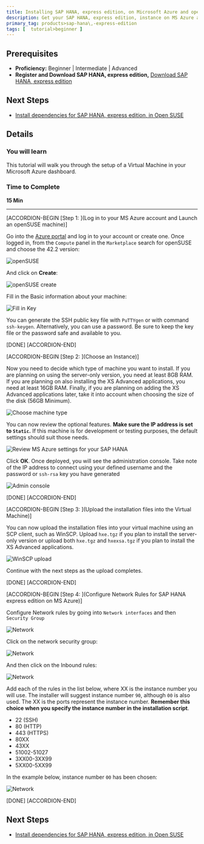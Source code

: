 ```yaml
---
title: Installing SAP HANA, express edition, on Microsoft Azure and openSUSE
description: Get your SAP HANA, express edition, instance on MS Azure and openSUSE
primary_tag: products>sap-hana\,-express-edition
tags: [  tutorial>beginner ]
---
```


## Prerequisites  
 - **Proficiency:** Beginner | Intermediate | Advanced
 - **Register and Download SAP HANA, express edition,** [Download SAP HANA, express edition](https://www.sap.com/developer/topics/sap-hana-express.html)


## Next Steps
 - [Install dependencies for SAP HANA, express edition, in Open SUSE](http://www.sap.com/developer/tutorials/hxe-azure-open-suse.html)


## Details
### You will learn  
This tutorial will walk you through the setup of a Virtual Machine in your Microsoft Azure dashboard.

### Time to Complete
**15 Min**

---

[ACCORDION-BEGIN [Step 1: ](Log in to your MS Azure account and Launch an openSUSE machine)]

Go into the [Azure portal](https://portal.azure.com/) and log in to your account or create one. Once logged in, from the `Compute` panel in the `Marketplace` search for openSUSE and choose the 42.2 version:

![openSUSE](1.png)

And click on **Create**:

![openSUSE create](2.png)

Fill in the Basic information about your machine:

![Fill in Key](3.png)

You can generate the SSH public key file with `PuTTYgen` or with command `ssh-keygen`. Alternatively, you can use a password. Be sure to keep the key file or the password safe and available to you.

[DONE]
[ACCORDION-END]

[ACCORDION-BEGIN [Step 2: ](Choose an Instance)]

Now you need to decide which type of machine you want to install. If you are planning on using the server-only version, you need at least 8GB RAM. If you are planning on also installing the XS Advanced applications, you need at least 16GB RAM. Finally, if you are planning on adding the XS Advanced applications later, take it into account when choosing the size of the disk (56GB Minimum).

![Choose machine type](4.png)

You can now review the optional features. **Make sure the IP address is set to `Static`.** If this machine is for development or testing purposes, the default settings should suit those needs.

![Review MS Azure settings for your SAP HANA](5.png)

Click **OK**. Once deployed, you will see the administration console. Take note of the IP address to connect using your defined username and the password or `ssh-rsa` key you have generated

![Admin console](6.png)

[DONE]
[ACCORDION-END]


[ACCORDION-BEGIN [Step 3: ](Upload the installation files into the Virtual Machine)]

You can now upload the installation files into your virtual machine using an SCP client, such as WinSCP. Upload `hxe.tgz` if you plan to install the server-only version or upload both `hxe.tgz` and `hxexsa.tgz` if you plan to install the XS Advanced applications.

![WinSCP upload](8.png)

Continue with the next steps as the upload completes.

[DONE]
[ACCORDION-END]

[ACCORDION-BEGIN [Step 4: ](Configure Network Rules for SAP HANA express edition on MS Azure)]

Configure Network rules by going into `Network interfaces` and then `Security Group`

![Network](9.png)

Click on the network security group:

![Network](10.png)

And then click on the Inbound rules:

![Network](11.png)

Add each of the rules in the list below, where XX is the instance number you will use. The installer will suggest instance number `90`, although `00` is also used. The XX is the ports represent the instance number. **Remember this choice when you specify the instance number in the installation script**.

- 22 (SSH)
- 80 (HTTP)
- 443 (HTTPS)
- 80XX
- 43XX
- 51002-51027
- 3XX00-3XX99
- 5XX00-5XX99

In the example below, instance number `00` has been chosen:

![Network](12.png)

[DONE]
[ACCORDION-END]



## Next Steps
- [Install dependencies for SAP HANA, express edition, in Open SUSE](http://www.sap.com/developer/tutorials/hxe-azure-open-suse.html)
